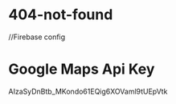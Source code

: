 # 404-not-found


//Firebase config
<script src="https://www.gstatic.com/firebasejs/3.7.2/firebase.js"></script>
<script>
  // Initialize Firebase
  var config = {
    apiKey: "AIzaSyBXDYThOZ40w_73kgIsACKsv8_4fqOFl-w",
    authDomain: "video-game-2a8aa.firebaseapp.com",
    databaseURL: "https://video-game-2a8aa.firebaseio.com",
    storageBucket: "video-game-2a8aa.appspot.com",
    messagingSenderId: "714221763835"
  };
  firebase.initializeApp(config);
</script>

Google Maps Api Key
=====================================
AIzaSyDnBtb_MKondo61EQig6XOVaml9tUEpVtk
